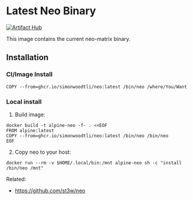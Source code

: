 # Latest Neo Binary

[![Artifact Hub](https://img.shields.io/endpoint?url=https://artifacthub.io/badge/repository/neo)](https://artifacthub.io/packages/search?repo=neo)

This image contains the current neo-matrix binary.

## Installation

### CI/Image Install

```
COPY --from=ghcr.io/simonwoodtli/neo:latest /bin/neo /where/You/Want
```

### Local install

1. Build image: 

```
docker build -t alpine-neo -f- . <<EOF
FROM alpine:latest
COPY --from=ghcr.io/simonwoodtli/neo:latest /bin/neo /bin/neo
EOF
```

2. Copy neo to your host: 

```
docker run --rm -v $HOME/.local/bin:/mnt alpine-neo sh -c "install /bin/neo /mnt"
```

Related:

* https://github.com/st3w/neo
